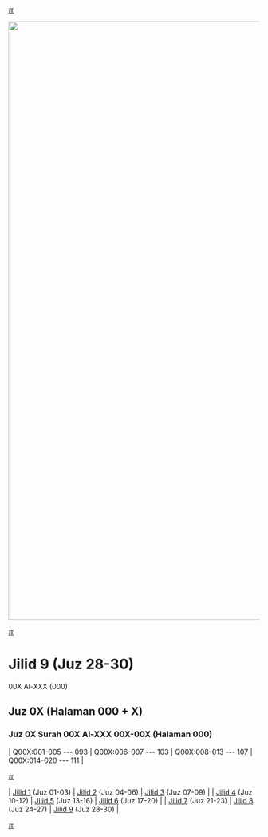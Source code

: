---
---

[&#x213C;](#idxXXX)<br id="idx000">

<img src="{{ site.baseurl }}/assets/images/z4816-02.jpg" style="width:1199px;">

[&#x213C;](#)<br id="idx1">
# Jilid 9 (Juz 28-30)

00X Al-XXX (000)

## Juz 0X (Halaman 000 + X)

### Juz 0X Surah 00X Al-XXX 00X-00X (Halaman 000)

| Q00X:001-005 --- 093 | Q00X:006-007 --- 103 | Q00X:008-013 --- 107 | Q00X:014-020 --- 111 |



[&#x213C;](#)<br id="idxA">

| [Jilid 1](/001.html) (Juz 01-03) | [Jilid 2](/002.html) (Juz 04-06) | [Jilid 3](/003.html) (Juz 07-09) |
| [Jilid 4](/004.html) (Juz 10-12) | [Jilid 5](/005.html) (Juz 13-16) | [Jilid 6](/006.html) (Juz 17-20) |
| [Jilid 7](/007.html) (Juz 21-23) | [Jilid 8](/008.html) (Juz 24-27) | [Jilid 9](/009.html) (Juz 28-30) |

[&#x213C;](#)<br id="idxXXX">


